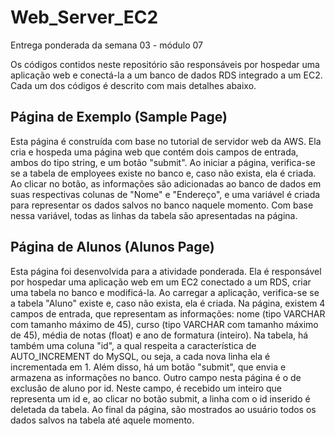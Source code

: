 # Web_Server_EC2

Entrega ponderada da semana 03 - módulo 07

Os códigos contidos neste repositório são responsáveis por hospedar uma aplicação web e conectá-la a um banco de dados RDS integrado a um EC2. Cada um dos códigos é descrito com mais detalhes abaixo.

## Página de Exemplo (Sample Page)

Esta página é construída com base no tutorial de servidor web da AWS. Ela cria e hospeda uma página web que contém dois campos de entrada, ambos do tipo string, e um botão "submit". Ao iniciar a página, verifica-se se a tabela de employees existe no banco e, caso não exista, ela é criada. Ao clicar no botão, as informações são adicionadas ao banco de dados em suas respectivas colunas de "Nome" e "Endereço", e uma variável é criada para representar os dados salvos no banco naquele momento. Com base nessa variável, todas as linhas da tabela são apresentadas na página.

## Página de Alunos (Alunos Page)

Esta página foi desenvolvida para a atividade ponderada. Ela é responsável por hospedar uma aplicação web em um EC2 conectado a um RDS, criar uma tabela no banco e modificá-la. Ao carregar a aplicação, verifica-se se a tabela "Aluno" existe e, caso não exista, ela é criada. Na página, existem 4 campos de entrada, que representam as informações: nome (tipo VARCHAR com tamanho máximo de 45), curso (tipo VARCHAR com tamanho máximo de 45), média de notas (float) e ano de formatura (inteiro). Na tabela, há também uma coluna "id", a qual respeita a característica de AUTO_INCREMENT do MySQL, ou seja, a cada nova linha ela é incrementada em 1. Além disso, há um botão "submit", que envia e armazena as informações no banco. Outro campo nesta página é o de exclusão de aluno por id. Neste campo, é recebido um inteiro que representa um id e, ao clicar no botão submit, a linha com o id inserido é deletada da tabela. Ao final da página, são mostrados ao usuário todos os dados salvos na tabela até aquele momento.
